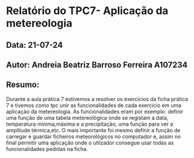 # Relatório do TPC7- Aplicação da metereologia
## Data: 21-07-24
## Autor: Andreia Beatriz Barroso Ferreira A107234
## Resumo:
Durante a aula prática 7 estivemos a resolver os exercicios da ficha prática 7 e tivemos como tpc unir as funcionalidades de cada exercicio em uma aplicação da metereologia.
As funcionalidades eram por exemplo: definir uma função de uma tabela metereológica onde se registam a data, temperatura minima,máxima e a precipitação, uma função para ver a amplitude térmica,etc. O mais importante foi mesmo definir a função de carregar e guardar ficheiros meteorológicos no computador e, assim no final permitir uma aplicação onde o utlizador consegue usar todas as funcionalidades pedidas na ficha. 